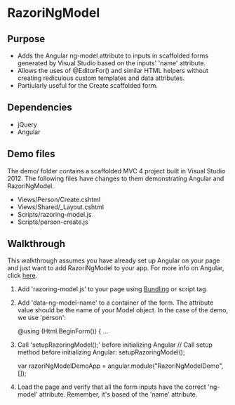 # RazoriNgModel

## Purpose
- Adds the Angular ng-model attribute to inputs in scaffolded forms generated by Visual Studio based on the inputs' 'name' attribute.  
- Allows the uses of @EditorFor() and similar HTML helpers without creating rediculous custom templates and data attributes. 
- Partiularly useful for the Create scaffolded form.

## Dependencies
- jQuery 
- Angular

## Demo files
The demo/ folder contains a scaffolded MVC 4 project built in Visual Studio 2012.  The following files have changes to them demonstrating Angular and RazoriNgModel.
- Views/Person/Create.cshtml
- Views/Shared/_Layout.cshtml
- Scripts/razoring-model.js
- Scripts/person-create.js

## Walkthrough
This walkthrough assumes you have already set up Angular on your page and just want to add RazoriNgModel to your app.  For more info on Angular, click [here](http://angularjs.org/).

1. Add 'razoring-model.js' to your page using [Bundling](http://www.asp.net/mvc/tutorials/mvc-4/bundling-and-minification) or script tag.
2. Add 'data-ng-model-name' to a container of the form.  The attribute value should be the name of your Model object.  In the case of the demo, we use 'person':
	<div data-ng-model-name="person">
    @using (Html.BeginForm()) {
    ...
	</div>
3. Call 'setupRazoringModel();' before initializing Angular
	// Call setup method before initializing Angular:
    setupRazoringModel();

    var razoriNgModelDemoApp = angular.module("RazoriNgModelDemo", []);
4. Load the page and verify that all the form inputs have the correct 'ng-model' attribute.  Remember, it's based of the 'name' attribute.

